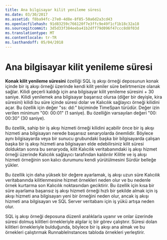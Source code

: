 ```yaml
---
title: Ana bilgisayar kilit yenileme süresi
ms.date: 03/30/2017
ms.assetid: f8ba94fc-27e0-4d8e-8f85-50a6d2a3cd43
ms.openlocfilehash: 91d83259c766120f7e3ffc9e49f1cf1b18c32a18
ms.sourcegitcommit: 3d5d33f384eeba41b2dff79d096f47ccc8d8f03d
ms.translationtype: MT
ms.contentlocale: tr-TR
ms.lasthandoff: 05/04/2018
---
```

# <a name="host-lock-renewal-period"></a>Ana bilgisayar kilit yenileme süresi
**Konak kilit yenileme süresini** özelliği SQL iş akışı örneği deposunun konak içinde bir iş akışı örneği üzerinde kendi kilit yeniler süre belirtmenize olanak sağlar. Kilidi geçerli kaldığı için ana bilgisayar kilit yenileme süresini + 30 saniye. Kilidi yenilemek ana bilgisayar başarısız olursa (diğer bir deyişle, kira süresini) kilidi bu süre içinde süresi dolar ve Kalıcılık sağlayıcı örneği kilidini açar. Bu özellik için değer "ss: dd:" biçiminde TimeSpan türüdür. Değer izin verilen minimum "00: 00:01" (1 saniye). Bu özelliğin varsayılan değeri "00: 00:30" (30 saniye).  
  
 Bu özellik, sahip bir iş akışı hizmeti örneği kilidini açabilir önce bir iş akışı hizmeti ana bilgisayarı nerede başarısız senaryolarda önemlidir. Böylece aynı bilgisayarda veya bir sunucu grubundaki başka bir bilgisayarda çalışan başka bir iş akışı hizmeti ana bilgisayarı elde edebilirsiniz kilit süresi dolduktan sonra bu senaryoda, kilit Kalıcılık veritabanındaki iş akışı hizmet örneği üzerinde Kalıcılık sağlayıcı tarafından kaldırılır Kilitle ve iş akışı hizmeti örneğinin son kalıcı durumunu kendi yürütülmesini Sürdür belleğe yükler.  
  
 Bu özellik için daha yüksek bir değere ayarlamak, iş akışı uzun süre Kalıcılık veritabanında kilitlenmesine hizmet örnekleri neden olur ve bu nedenle örnek kurtarma son Kalıcılık noktasından geciktirir. Bu özellik için kısa bir süre ayarlama başarısız iş akışı hizmeti örneği hızlı bir şekilde almak için iş akışı hizmeti ana bilgisayarı yeni bir örneğini neden olur, ancak iş akışı hizmeti ana bilgisayarı ve SQL Server veritabanı için iş yükü artışa neden olur.  
  
 SQL iş akışı örneği deposuna düzenli aralıklarla uyanır ve onlar üzerinde süresi dolmuş kilitleri örnekleriyle algılar iç bir görev çalıştırır. Süresi dolan kilitleri örnekleriyle bulduğunda, böylece bir iş akışı ana almak ve bu örnekleri çalıştırmak RunnableInstances tabloda örnekleri yerleştirir.
